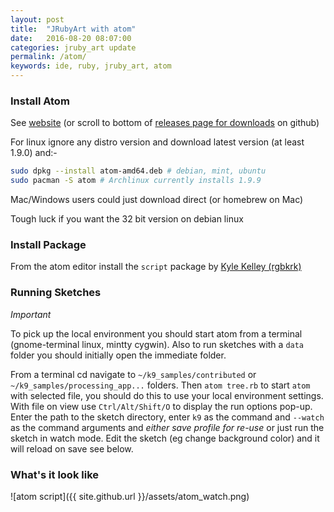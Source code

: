 ```yaml
---
layout: post
title:  "JRubyArt with atom"
date:   2016-08-20 08:07:00
categories: jruby_art update
permalink: /atom/
keywords: ide, ruby, jruby_art, atom
---
```

### Install Atom ###

See [website][atom] (or scroll to bottom of [releases page for downloads][releases] on github)

For linux ignore any distro version and download latest version (at least 1.9.0) and:-

```bash
sudo dpkg --install atom-amd64.deb # debian, mint, ubuntu
sudo pacman -S atom # Archlinux currently installs 1.9.9
```

Mac/Windows users could just download direct (or homebrew on Mac)

Tough luck if you want the 32 bit version on debian linux

### Install Package ###

From the atom editor install the `script` package by [Kyle Kelley (rgbkrk)][script]

### Running Sketches ###

_Important_

To pick up the local environment you should start atom from a terminal (gnome-terminal linux, mintty cygwin).
Also to run sketches with a `data` folder you should initially open the immediate folder.

From a terminal cd navigate to `~/k9_samples/contributed` or `~/k9_samples/processing_app...` folders. Then `atom tree.rb` to start `atom` with selected file, you should do this to use your local environment settings. With file on view use `Ctrl/Alt/Shift/O` to display the run options pop-up. Enter the path to the sketch directory, enter `k9` as the command and `--watch` as the command arguments and _either save profile for re-use_ or just run the sketch in watch mode. Edit the sketch (eg change background color) and it will reload on save see below.

### What's it look like ###

![atom script]({{ site.github.url }}/assets/atom_watch.png)

[script]:https://atom.io/packages/script
[atom]:https://atom.io/
[releases]:https://github.com/atom/atom/releases/tag/v1.9.0
